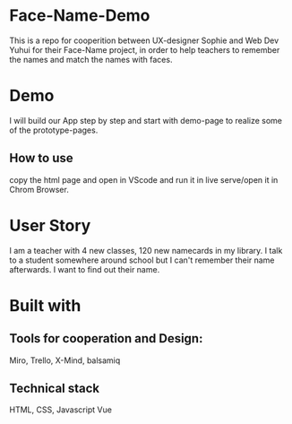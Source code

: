 # Face-Name-Demo
This is a repo for cooperition between UX-designer Sophie and Web Dev Yuhui for their Face-Name project, in order to help teachers to remember the names and match the names with faces.

# Demo
I will build our App step by step and start with demo-page to realize some of the prototype-pages.
## How to use
copy the html page and open in VScode and run it in live serve/open it in Chrom Browser.

# User Story
I am a teacher with 4 new classes, 120 new namecards in my library.
I talk to a student somewhere around school but I can't remember their name afterwards.
I want to find out their name.

# Built with
## Tools for cooperation and Design:
Miro,
Trello, 
X-Mind,
balsamiq
## Technical stack
HTML, CSS, Javascript
Vue

